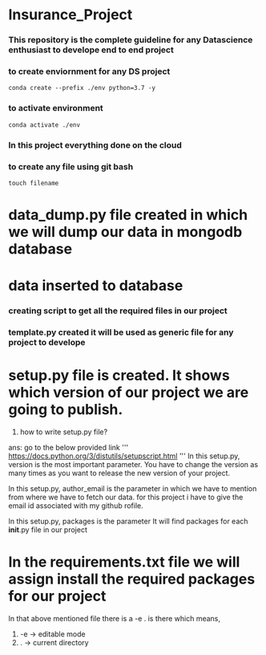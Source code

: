 # Insurance_Project

### This repository is the complete guideline for any Datascience enthusiast to develope end to end project

### to create enviornment for any DS project
```
conda create --prefix ./env python=3.7 -y
```
### to activate environment
```
conda activate ./env
```
### In this project everything done on the cloud

### to create any file using git bash
```
touch filename
```
# data_dump.py file created in which we will dump our data in mongodb database
# data inserted to database

### creating script to get all the required files in our project

### template.py created it will be used as generic file for any project to develope

# setup.py file is created. It shows which version of our project we are going to publish.

1. how to write setup.py file?

ans: go to the below provided link
'''
https://docs.python.org/3/distutils/setupscript.html
'''
In this setup.py, version is the most important parameter. You have to change the version
as many times as you want to release the new version of your project.

In this setup.py, author_email is the parameter in which we have to mention from 
where we have to fetch our data. for this project i have to give the email id associated 
with my github rofile.

In this setup.py, packages is the parameter It will find packages for each __init__.py file in our project

# In the requirements.txt file we will assign install the required packages for our project

In that above mentioned file there is a -e . is there which means,
1. -e -> editable mode 
2. . -> current directory 